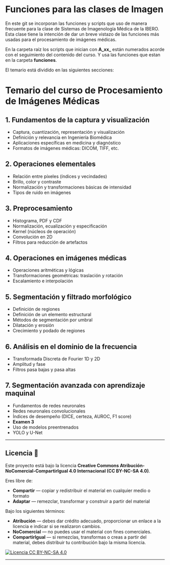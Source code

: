 # Funciones para las clases de Imagen

En este git se incorporan las funciones y scripts que uso de manera frecuente para la clase de Sistemas de Imagenología Médica de la IBERO. Esta clase tiene la intención de dar un breve vistazo de las funciones más usadas para el procesamiento de imágenes médicas.

En la carpeta raíz los scripts que inician con **A_xx_** están numerados acorde con el seguimiento del contenido del curso. Y usa las funciones que estan en la carpeta **funciones**.

El temario está dividido en las siguientes secciones:

# Temario del curso de Procesamiento de Imágenes Médicas

## 1. Fundamentos de la captura y visualización
- Captura, cuantización, representación y visualización
- Definición y relevancia en Ingeniería Biomédica
- Aplicaciones específicas en medicina y diagnóstico
- Formatos de imágenes médicas: DICOM, TIFF, etc.

## 2. Operaciones elementales
- Relación entre píxeles (índices y vecindades)
- Brillo, color y contraste
- Normalización y transformaciones básicas de intensidad
- Tipos de ruido en imágenes

## 3. Preprocesamiento
- Histograma, PDF y CDF
- Normalización, ecualización y especificación
- Kernel (núcleos de operación)
- Convolución en 2D
- Filtros para reducción de artefactos

## 4. Operaciones en imágenes médicas
- Operaciones aritméticas y lógicas
- Transformaciones geométricas: traslación y rotación
- Escalamiento e interpolación

## 5. Segmentación y filtrado morfológico
- Definición de regiones
- Definición de un elemento estructural
- Métodos de segmentación por umbral
- Dilatación y erosión
- Crecimiento y podado de regiones

## 6. Análisis en el dominio de la frecuencia
- Transformada Discreta de Fourier 1D y 2D
- Amplitud y fase
- Filtros pasa bajas y pasa altas

## 7. Segmentación avanzada con aprendizaje maquinal
- Fundamentos de redes neuronales
- Redes neuronales convolucionales
- Índices de desempeño (DICE, certeza, AUROC, F1 score)
- **Examen 3**
- Uso de modelos preentrenados
- YOLO y U-Net

---

## Licencia 📄

Este proyecto está bajo la licencia **Creative Commons Atribución-NoComercial-CompartirIgual 4.0 Internacional (CC BY-NC-SA 4.0)**.  

Eres libre de:
- **Compartir** — copiar y redistribuir el material en cualquier medio o formato  
- **Adaptar** — remezclar, transformar y construir a partir del material  

Bajo los siguientes términos:
- **Atribución** — debes dar crédito adecuado, proporcionar un enlace a la licencia e indicar si se realizaron cambios.  
- **NoComercial** — no puedes usar el material con fines comerciales.  
- **CompartirIgual** — si remezclas, transformas o creas a partir del material, debes distribuir tu contribución bajo la misma licencia.  

[![Licencia CC BY-NC-SA 4.0](https://licensebuttons.net/l/by-nc-sa/4.0/88x31.png)](https://creativecommons.org/licenses/by-nc-sa/4.0/deed.es)

---
